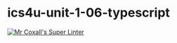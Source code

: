 # ics4u-unit-1-06-typescript

[![Mr Coxall's Super Linter](https://github.com/Huzaifa-Khalid-2/ics4u-unit-1-06-typescript/workflows/Mr%20Coxall's%20Super%20Linter/badge.svg)](https://github.com/Huzaifa-Khalid-2/ics4u-unit-1-06-typescript/actions/)
